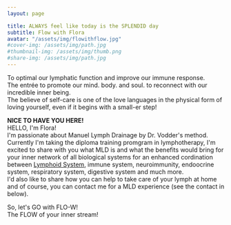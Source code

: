 ```yaml
---
layout: page

title: ALWAYS feel like today is the SPLENDID day
subtitle: Flow with Flora
avatar: "/assets/img/flowithflow.jpg"
#cover-img: /assets/img/path.jpg
#thumbnail-img: /assets/img/thumb.png
#share-img: /assets/img/path.jpg
---
```


To optimal our lymphatic function and improve our immune response. 
<br> The entrée to promote our mind. body. and soul. to reconnect with our incredible inner being. 
<br> The believe of self-care is one of the love languages in the physical form of loving yourself, even if it begins with a small-er step! 

**NICE TO HAVE YOU HERE!** 
<br>
HELLO, I'm Flora!<br>
I'm passionate about Manuel Lymph Drainage by Dr. Vodder's method. Currently I'm taking the diploma training promgram in lymphotherapy, I'm excited to share with you what MLD is and what the benefits would bring for your inner network of all biological systems for an enhanced cordination between [Lymphoid System](https://www.youtube.com/watch?v=I7orwMgTQ5I&t=6s), immune system, neuroimmunity, endoocrine system, respiratory system, digestive system and much more. 
<br>
I'd also like to share how you can help to take care of your lymph at home and of course, you can contact me for a MLD experience (see the contact in below).

So, let's GO with FLO-W! 
<br>
The FLOW of your inner stream!

